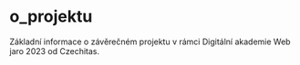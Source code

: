 # o_projektu

Základní informace o závěrečném projektu v rámci Digitální akademie Web jaro 2023 od Czechitas.
